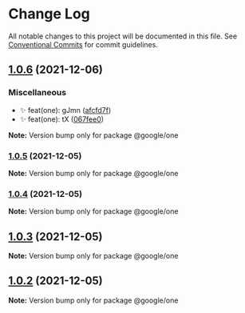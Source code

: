 # Change Log

All notable changes to this project will be documented in this file.
See [Conventional Commits](https://conventionalcommits.org) for commit guidelines.

## [1.0.6](https://github.com/Rajeshr34/temp_mono/compare/@google/one@1.0.5...@google/one@1.0.6) (2021-12-06)

### Miscellaneous

-   :sparkles: feat(one): gJmn ([afcfd7f](https://github.com/Rajeshr34/temp_mono/commit/afcfd7f560d508c315a08491c6665b4deab2f0bc))
-   :sparkles: feat(one): tX ([067fee0](https://github.com/Rajeshr34/temp_mono/commit/067fee0e434f22952d77e2ac70f9025a03c659e2))

**Note:** Version bump only for package @google/one

### [1.0.5](https://github.com/Rajeshr34/temp_mono/compare/@google/one@1.0.4...@google/one@1.0.5) (2021-12-05)

**Note:** Version bump only for package @google/one

### [1.0.4](https://github.com/Rajeshr34/temp_mono/compare/@google/one@1.0.3...@google/one@1.0.4) (2021-12-05)

**Note:** Version bump only for package @google/one

## [1.0.3](https://github.com/Rajeshr34/temp_mono/compare/@google/one@1.0.2...@google/one@1.0.3) (2021-12-05)

**Note:** Version bump only for package @google/one

## [1.0.2](https://github.com/Rajeshr34/temp_mono/compare/@google/one@1.0.1...@google/one@1.0.2) (2021-12-05)

**Note:** Version bump only for package @google/one

